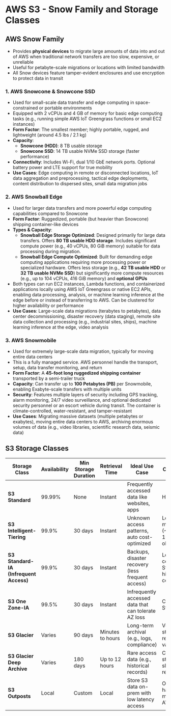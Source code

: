 # AWS S3 - Snow Family and Storage Classes

## AWS Snow Family
- Provides **physical devices** to migrate large amounts of data into and out of AWS when traditional network transfers are too slow, expensive, or unreliable
- Useful for petabyte-scale migrations or locations with limited bandwidth
- All Snow devices feature tamper-evident enclosures and use encryption to protect data in transit

### 1. AWS Snowcone & Snowcone SSD
- Used for small-scale data transfer and edge computing in space-constrained or portable environments
- Equipped with 2 vCPUs and 4 GB of memory for basic edge computing tasks (e.g., running simple AWS IoT Greengrass functions or small EC2 instances)
- **Form Factor**: The smallest member; highly portable, rugged, and lightweight (around 4.5 lbs / 2.1 kg)
- **Capacity**:
    - **Snowcone (HDD)**: 8 TB usable storage
    - **Snowcone SSD**: 14 TB usable NVMe SSD storage (faster performance)
- **Connectivity**: Includes Wi-Fi, dual 1/10 GbE network ports. Optional battery power and LTE support for true mobility
- **Use Cases**: Edge computing in remote or disconnected locations, IoT data aggregation and preprocessing, tactical edge deployments, content distribution to dispersed sites, small data migration jobs

### 2. AWS Snowball Edge
- Used for larger data transfers and more powerful edge computing capabilities compared to Snowcone
- **Form Factor**: Ruggedized, portable (but heavier than Snowcone) shipping container-like devices
- **Types & Capacity**:
    - **Snowball Edge Storage Optimized**: Designed primarily for large data transfers. Offers **80 TB usable HDD storage**. Includes significant compute power (e.g., 40 vCPUs, 80 GiB memory) suitable for data processing during migration.
    - **Snowball Edge Compute Optimized**: Built for demanding edge computing applications requiring more processing power or specialized hardware. Offers less storage (e.g., **42 TB usable HDD** or **32 TB usable NVMe SSD**) but significantly more compute resources (e.g., up to 104 vCPUs, 416 GiB memory) and **optional GPUs**
- Both types can run EC2 instances, Lambda functions, and containerized applications locally using AWS IoT Greengrass or native EC2 APIs, enabling data processing, analysis, or machine learning inference at the edge before or instead of transferring to AWS. Can be clustered for higher availability or performance
- **Use Cases**: Large-scale data migrations (terabytes to petabytes), data center decommissioning, disaster recovery (data staging), remote site data collection and processing (e.g., industrial sites, ships), machine learning inference at the edge, video analysis

### 3. AWS Snowmobile
- Used for extremely large-scale data migration, typically for moving entire data centers
- This is a fully managed service. AWS personnel handle the transport, setup, data transfer monitoring, and return
- **Form Factor**: A **45-foot long ruggedized shipping container** transported by a semi-trailer truck
- **Capacity**: Can transfer up to **100 Petabytes (PB)** per Snowmobile, enabling Exabyte-scale transfers with multiple units
- **Security**: Features multiple layers of security including GPS tracking, alarm monitoring, 24/7 video surveillance, and optional dedicated security personnel or an escort vehicle during transit. The container is climate-controlled, water-resistant, and tamper-resistant
- **Use Cases**: Migrating massive datasets (multiple petabytes or exabytes), moving entire data centers to AWS, archiving enormous volumes of data (e.g., video libraries, scientific research data, seismic data)


## S3 Storage Classes
| Storage Class | Availability | Min Storage Duration | Retrieval Time | Ideal Use Case | Cost (Approx) |
|----|----|----|----|----|----|
| **S3 Standard** | 99.99% | None | Instant | Frequently accessed data like websites, apps  | Higher per GB  |
| **S3 Intelligent-Tiering** | 99.9% | 30 days | Instant | Unknown access patterns, auto cost-optimized  | Low monitoring fee (~$0.0025 per 1000 objects/month) |
| **S3 Standard-IA (Infrequent Access)** | 99.9% | 30 days | Instant | Backups, disaster recovery (less frequent access) | Lower storage cost than Standard, higher retrieval cost |
| **S3 One Zone-IA** | 99.5% | 30 days  | Instant  | Infrequently accessed data that can tolerate AZ loss | Cheaper than Standard-IA |
| **S3 Glacier** | Varies| 90 days | Minutes to hours     | Long-term archival (e.g., logs, compliance)   | Very low storage, retrieval cost varies |
| **S3 Glacier Deep Archive** | Varies | 180 days | Up to 12 hours       | Rare access data (e.g., historical records)   | Cheapest storage, slowest retrieval |
| **S3 Outposts** | Local | Custom  | Local | Store S3 data on-prem with low latency access | On request – hardware managed by AWS on-prem |
